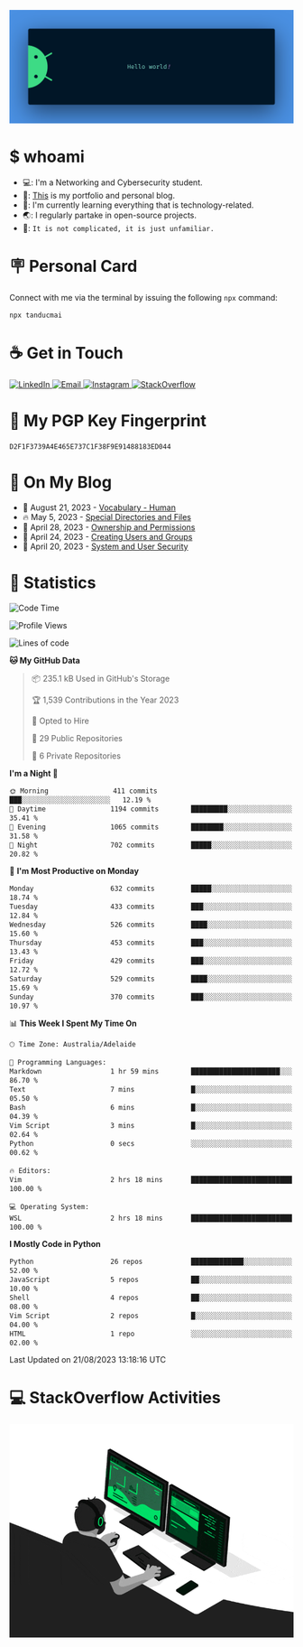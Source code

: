<p align="center"><img src="assets/banner.png" /></p>

[//]: ![](https://github.com/tanducmai/tanducmai/actions/workflows/waka-stats.yml/badge.svg)
[//]: ![](https://github.com/tanducmai/tanducmai/actions/workflows/latest-blogs.yml/badge.svg)
[//]: ![](https://github.com/tanducmai/tanducmai/actions/workflows/stackoverflow-activities.yml/badge.svg)

# $ whoami

- 💻: I'm a Networking and Cybersecurity student.
- 🔭: [This](https://tanducmai.com/) is my portfolio and personal blog.
- 🌱: I'm currently learning everything that is technology-related.
- 🌏: I regularly partake in open-source projects.
- 💬: `It is not complicated, it is just unfamiliar.`

# 🪧 Personal Card

Connect with me via the terminal by issuing the following `npx` command:

```bash
npx tanducmai
```

# ☕ Get in Touch

<a target="_blank" href="https://www.linkedin.com/in/tanducmai/">
  <img alt="LinkedIn" src="https://img.shields.io/badge/LinkedIn-0077B5?style=for-the-badge&logo=linkedin&logoColor=white" />
</a>
<a target="_blank" href="mailto:henryfromvietnam@gmail.com">
  <img alt="Email" src="https://img.shields.io/badge/Gmail-D14836?style=for-the-badge&logo=gmail&logoColor=white" />
</a>
<a target="_blank" href="https://www.instagram.com/henry.maii/">
  <img alt="Instagram" src="https://img.shields.io/badge/Instagram-E4405F?style=for-the-badge&logo=instagram&logoColor=white" />
</a>
<a target="_blank" href="https://stackoverflow.com/users/16999206/tanducmai">
  <img alt="StackOverflow" src="https://img.shields.io/static/v1?message=Stackoverflow&logo=stackoverflow&label=&color=FE7A16&logoColor=white&labelColor=&style=for-the-badge" />
</a>

# 🔐 My PGP Key Fingerprint

`D2F1F3739A4E465E737C1F38F9E91488183ED044`

# 📜 On My Blog

<!-- BLOG-POST-LIST:START -->
 - 💯 August 21, 2023 - [Vocabulary - Human](https://tanducmai.com/posts/glossary/vocabulary-human/)
 - 🔥 May 5, 2023 - [Special Directories and Files](https://tanducmai.com/posts/systems-administration/special-directories-and-files/)
 - 💫 April 28, 2023 - [Ownership and Permissions](https://tanducmai.com/posts/systems-administration/ownership-and-permissions/)
 - 🚀 April 24, 2023 - [Creating Users and Groups](https://tanducmai.com/posts/systems-administration/creating-users-and-groups/)
 - 🌮 April 20, 2023 - [System and User Security](https://tanducmai.com/posts/systems-administration/system-and-user-security/)<!-- BLOG-POST-LIST:END -->

# 🔢 Statistics

<!--START_SECTION:waka-->
![Code Time](http://img.shields.io/badge/Code%20Time-105%20hrs%2036%20mins-blue)

![Profile Views](http://img.shields.io/badge/Profile%20Views-7-blue)

![Lines of code](https://img.shields.io/badge/From%20Hello%20World%20I%27ve%20Written-9.1%20million%20lines%20of%20code-blue)

**🐱 My GitHub Data** 

> 📦 235.1 kB Used in GitHub's Storage 
 > 
> 🏆 1,539 Contributions in the Year 2023
 > 
> 💼 Opted to Hire
 > 
> 📜 29 Public Repositories 
 > 
> 🔑 6 Private Repositories 
 > 
**I'm a Night 🦉** 

```text
🌞 Morning                411 commits         ███░░░░░░░░░░░░░░░░░░░░░░   12.19 % 
🌆 Daytime                1194 commits        █████████░░░░░░░░░░░░░░░░   35.41 % 
🌃 Evening                1065 commits        ████████░░░░░░░░░░░░░░░░░   31.58 % 
🌙 Night                  702 commits         █████░░░░░░░░░░░░░░░░░░░░   20.82 % 
```
📅 **I'm Most Productive on Monday** 

```text
Monday                   632 commits         █████░░░░░░░░░░░░░░░░░░░░   18.74 % 
Tuesday                  433 commits         ███░░░░░░░░░░░░░░░░░░░░░░   12.84 % 
Wednesday                526 commits         ████░░░░░░░░░░░░░░░░░░░░░   15.60 % 
Thursday                 453 commits         ███░░░░░░░░░░░░░░░░░░░░░░   13.43 % 
Friday                   429 commits         ███░░░░░░░░░░░░░░░░░░░░░░   12.72 % 
Saturday                 529 commits         ████░░░░░░░░░░░░░░░░░░░░░   15.69 % 
Sunday                   370 commits         ███░░░░░░░░░░░░░░░░░░░░░░   10.97 % 
```


📊 **This Week I Spent My Time On** 

```text
🕑︎ Time Zone: Australia/Adelaide

💬 Programming Languages: 
Markdown                 1 hr 59 mins        ██████████████████████░░░   86.70 % 
Text                     7 mins              █░░░░░░░░░░░░░░░░░░░░░░░░   05.50 % 
Bash                     6 mins              █░░░░░░░░░░░░░░░░░░░░░░░░   04.39 % 
Vim Script               3 mins              █░░░░░░░░░░░░░░░░░░░░░░░░   02.64 % 
Python                   0 secs              ░░░░░░░░░░░░░░░░░░░░░░░░░   00.62 % 

🔥 Editors: 
Vim                      2 hrs 18 mins       █████████████████████████   100.00 % 

💻 Operating System: 
WSL                      2 hrs 18 mins       █████████████████████████   100.00 % 
```

**I Mostly Code in Python** 

```text
Python                   26 repos            █████████████░░░░░░░░░░░░   52.00 % 
JavaScript               5 repos             ██░░░░░░░░░░░░░░░░░░░░░░░   10.00 % 
Shell                    4 repos             ██░░░░░░░░░░░░░░░░░░░░░░░   08.00 % 
Vim Script               2 repos             █░░░░░░░░░░░░░░░░░░░░░░░░   04.00 % 
HTML                     1 repo              ░░░░░░░░░░░░░░░░░░░░░░░░░   02.00 % 
```




 Last Updated on 21/08/2023 13:18:16 UTC
<!--END_SECTION:waka-->

# 💻 StackOverflow Activities

<!-- STACKOVERFLOW:START -->
<!-- STACKOVERFLOW:END -->

<p align="center"><img src="assets/developer.gif" /></p>
